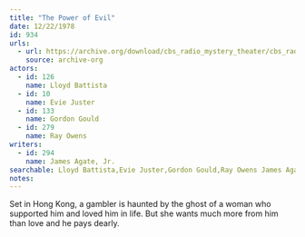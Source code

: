 ```yaml
---
title: "The Power of Evil"
date: 12/22/1978
id: 934
urls: 
  - url: https://archive.org/download/cbs_radio_mystery_theater/cbs_radio_mystery_theater-0901-0950.zip/cbs_radio_mystery_theater-0901-0950%2Fcbsrmt_0934_the_power_of_evil.mp3
    source: archive-org
actors:  
  - id: 126
    name: Lloyd Battista  
  - id: 10
    name: Evie Juster  
  - id: 133
    name: Gordon Gould  
  - id: 279
    name: Ray Owens
writers:  
  - id: 294
    name: James Agate, Jr.
searchable: Lloyd Battista,Evie Juster,Gordon Gould,Ray Owens James Agate, Jr.
notes:  
---
```

Set in Hong Kong, a gambler is haunted by the ghost of a woman who supported him and loved him in life. But she wants much more from him than love and he pays dearly.